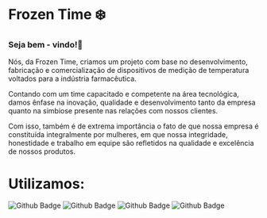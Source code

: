 # Frozen Time ❄️
<h3>Seja bem - vindo!👋</h3>
<p>Nós, da Frozen Time, criamos um projeto com base no desenvolvimento,
fabricação e comercialização de dispositivos de medição de temperatura voltados
para a indústria farmacêutica.</p>
<p>Contando com um time capacitado e competente na área tecnológica, damos
ênfase na inovação, qualidade e desenvolvimento tanto da empresa quanto na
simbiose presente nas relações com nossos clientes.</p>
<p>Com isso, também é de extrema importância o fato de que nossa empresa é
constituída integralmente por mulheres, em que nossa integridade, honestidade e
trabalho em equipe são refletidos na qualidade e excelência de nossos produtos.</p


 # <h1>Utilizamos:</h1>
![Github Badge](https://img.shields.io/badge/HTML5-E34F26?style=for-the-badge&logo=html5&logoColor=white)
![Github Badge](https://img.shields.io/badge/CSS3-1572B6?style=for-the-badge&logo=css3&logoColor=white)
![Github Badge](https://img.shields.io/badge/JavaScript-323330?style=for-the-badge&logo=javascript&logoColor=F7DF1E)
![Github Badge](https://img.shields.io/badge/MySQL-005C84?style=for-the-badge&logo=mysql&logoColor=white)
